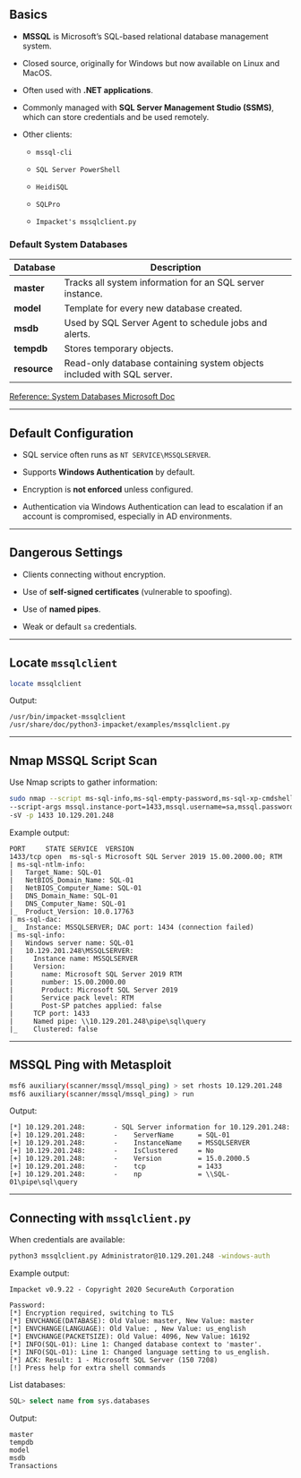 

## **Basics**

- **MSSQL** is Microsoft’s SQL-based relational database management system.
    
- Closed source, originally for Windows but now available on Linux and MacOS.
    
- Often used with **.NET applications**.
    
- Commonly managed with **SQL Server Management Studio (SSMS)**, which can store credentials and be used remotely.
    
- Other clients:
    
    - `mssql-cli`
        
    - `SQL Server PowerShell`
        
    - `HeidiSQL`
        
    - `SQLPro`
        
    - `Impacket's mssqlclient.py`
        

### **Default System Databases**

|Database|Description|
|---|---|
|**master**|Tracks all system information for an SQL server instance.|
|**model**|Template for every new database created.|
|**msdb**|Used by SQL Server Agent to schedule jobs and alerts.|
|**tempdb**|Stores temporary objects.|
|**resource**|Read-only database containing system objects included with SQL server.|

[Reference: System Databases Microsoft Doc](https://docs.microsoft.com/en-us/sql/relational-databases/databases/system-databases?view=sql-server-ver15)

---

## **Default Configuration**

- SQL service often runs as `NT SERVICE\MSSQLSERVER`.
    
- Supports **Windows Authentication** by default.
    
- Encryption is **not enforced** unless configured.
    
- Authentication via Windows Authentication can lead to escalation if an account is compromised, especially in AD environments.
    

---

## **Dangerous Settings**

- Clients connecting without encryption.
    
- Use of **self-signed certificates** (vulnerable to spoofing).
    
- Use of **named pipes**.
    
- Weak or default `sa` credentials.
    

---

## **Locate `mssqlclient`**

```bash
locate mssqlclient
```

Output:

```
/usr/bin/impacket-mssqlclient
/usr/share/doc/python3-impacket/examples/mssqlclient.py
```

---

## **Nmap MSSQL Script Scan**

Use Nmap scripts to gather information:

```bash
sudo nmap --script ms-sql-info,ms-sql-empty-password,ms-sql-xp-cmdshell,ms-sql-config,ms-sql-ntlm-info,ms-sql-tables,ms-sql-hasdbaccess,ms-sql-dac,ms-sql-dump-hashes \
--script-args mssql.instance-port=1433,mssql.username=sa,mssql.password=,mssql.instance-name=MSSQLSERVER \
-sV -p 1433 10.129.201.248
```

Example output:

```
PORT     STATE SERVICE  VERSION
1433/tcp open  ms-sql-s Microsoft SQL Server 2019 15.00.2000.00; RTM
| ms-sql-ntlm-info:
|   Target_Name: SQL-01
|   NetBIOS_Domain_Name: SQL-01
|   NetBIOS_Computer_Name: SQL-01
|   DNS_Domain_Name: SQL-01
|   DNS_Computer_Name: SQL-01
|_  Product_Version: 10.0.17763
| ms-sql-dac:
|_  Instance: MSSQLSERVER; DAC port: 1434 (connection failed)
| ms-sql-info:
|   Windows server name: SQL-01
|   10.129.201.248\MSSQLSERVER:
|     Instance name: MSSQLSERVER
|     Version:
|       name: Microsoft SQL Server 2019 RTM
|       number: 15.00.2000.00
|       Product: Microsoft SQL Server 2019
|       Service pack level: RTM
|       Post-SP patches applied: false
|     TCP port: 1433
|     Named pipe: \\10.129.201.248\pipe\sql\query
|_    Clustered: false
```

---

## **MSSQL Ping with Metasploit**

```bash
msf6 auxiliary(scanner/mssql/mssql_ping) > set rhosts 10.129.201.248
msf6 auxiliary(scanner/mssql/mssql_ping) > run
```

Output:

```
[*] 10.129.201.248:       - SQL Server information for 10.129.201.248:
[+] 10.129.201.248:       -    ServerName      = SQL-01
[+] 10.129.201.248:       -    InstanceName    = MSSQLSERVER
[+] 10.129.201.248:       -    IsClustered     = No
[+] 10.129.201.248:       -    Version         = 15.0.2000.5
[+] 10.129.201.248:       -    tcp             = 1433
[+] 10.129.201.248:       -    np              = \\SQL-01\pipe\sql\query
```

---

## **Connecting with `mssqlclient.py`**

When credentials are available:

```bash
python3 mssqlclient.py Administrator@10.129.201.248 -windows-auth
```

Example output:

```
Impacket v0.9.22 - Copyright 2020 SecureAuth Corporation

Password:
[*] Encryption required, switching to TLS
[*] ENVCHANGE(DATABASE): Old Value: master, New Value: master
[*] ENVCHANGE(LANGUAGE): Old Value: , New Value: us_english
[*] ENVCHANGE(PACKETSIZE): Old Value: 4096, New Value: 16192
[*] INFO(SQL-01): Line 1: Changed database context to 'master'.
[*] INFO(SQL-01): Line 1: Changed language setting to us_english.
[*] ACK: Result: 1 - Microsoft SQL Server (150 7208) 
[!] Press help for extra shell commands
```

List databases:

```sql
SQL> select name from sys.databases
```

Output:

```
master
tempdb
model
msdb
Transactions
```